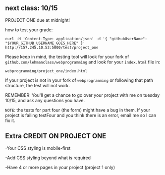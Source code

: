 ## next class: 10/15

PROJECT ONE due at midnight!

how to test your grade:

`curl -H 'Content-Type: application/json' -d '{ "githubUserName": "$YOUR_GITHUB_USERNAME_GOES_HERE" }' http://157.245.10.53:5000/test/project_one`

Please keep in mind, the testing tool will look for your fork of `github.com/lehmanclass/webprogramming` and look for your `index.html` file in: 

`webprogramming/project_one/index.html`

If your project is not in your fork of `webprogramming` or following that path structure, the test will not work.

REMEMBER: You'll get a chance to go over your project with me on tuesday 10/15, and ask any questions you have.

`NOTE`: the tests for part four (the form) might have a bug in them. If your project is failing testFour and you think there is an error, email me so I can fix it.
 

## Extra CREDIT ON PROJECT ONE

-Your CSS styling is mobile-first

-Add CSS styling beyond what is required 

-Have 4 or more pages in your project (project 1 only)
